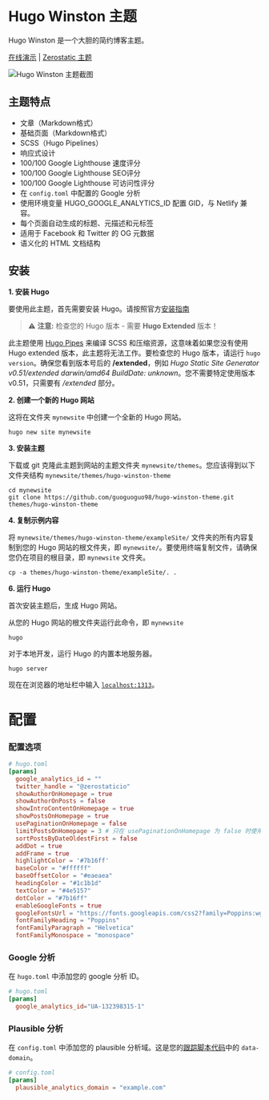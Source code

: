 # Hugo Winston 主题

Hugo Winston 是一个大胆的简约博客主题。

[在线演示](https://hugo-winston.netlify.app/) |
[Zerostatic 主题](https://www.zerostatic.io/)

![Hugo Winston 主题截图](https://www.zerostatic.io/theme/hugo-winston/hugo-winston-screenshot.png)

## 主题特点

- 文章（Markdown格式）
- 基础页面（Markdown格式）
- SCSS（Hugo Pipelines）
- 响应式设计
- 100/100 Google Lighthouse 速度评分
- 100/100 Google Lighthouse SEO评分
- 100/100 Google Lighthouse 可访问性评分
- 在 `config.toml` 中配置的 Google 分析
- 使用环境变量 HUGO_GOOGLE_ANALYTICS_ID 配置 GID，与 Netlify 兼容。
- 每个页面自动生成的标题、元描述和元标签
- 适用于 Facebook 和 Twitter 的 OG 元数据
- 语义化的 HTML 文档结构

## 安装

**1. 安装 Hugo**

要使用此主题，首先需要安装 Hugo。请按照官方[安装指南](https://gohugo.io/getting-started/installing/)

> ⚠️ **注意:** 检查您的 Hugo 版本 - 需要 **Hugo Extended** 版本！

此主题使用 [Hugo Pipes](https://gohugo.io/hugo-pipes/scss-sass/) 来编译 SCSS 和压缩资源，这意味着如果您没有使用 Hugo extended 版本，此主题将无法工作。要检查您的 Hugo 版本，请运行 `hugo version`。确保您看到版本号后的 **/extended**，例如 _Hugo Static Site Generator v0.51/extended darwin/amd64 BuildDate: unknown_。您不需要特定使用版本 v0.51，只需要有 _/extended_ 部分。

**2. 创建一个新的 Hugo 网站**

这将在文件夹 `mynewsite` 中创建一个全新的 Hugo 网站。

```
hugo new site mynewsite
```

**3. 安装主题**

下载或 git 克隆此主题到网站的主题文件夹 `mynewsite/themes`。您应该得到以下文件夹结构 `mynewsite/themes/hugo-winston-theme`

```
cd mynewsite
git clone https://github.com/guoguoguo98/hugo-winston-theme.git themes/hugo-winston-theme
```

**4. 复制示例内容**

将 `mynewsite/themes/hugo-winston-theme/exampleSite/` 文件夹的所有内容复制到您的 Hugo 网站的根文件夹，即 `mynewsite/`。要使用终端复制文件，请确保您仍在项目的根目录，即 `mynewsite` 文件夹。

```
cp -a themes/hugo-winston-theme/exampleSite/. .
```

**6. 运行 Hugo**

首次安装主题后，生成 Hugo 网站。

从您的 Hugo 网站的根文件夹运行此命令，即 `mynewsite`

```
hugo
```

对于本地开发，运行 Hugo 的内置本地服务器。

```
hugo server
```

现在在浏览器的地址栏中输入 [`localhost:1313`](http://localhost:1313)。

# 配置

### 配置选项

```toml
# hugo.toml
[params]
  google_analytics_id = ""
  twitter_handle = "@zerostaticio"
  showAuthorOnHomepage = true
  showAuthorOnPosts = false
  showIntroContentOnHomepage = true
  showPostsOnHomepage = true
  usePaginationOnHomepage = false
  limitPostsOnHomepage = 3 # 只在 usePaginationOnHomepage 为 false 时使用
  sortPostsByDateOldestFirst = false
  addDot = true
  addFrame = true
  highlightColor = '#7b16ff'
  baseColor = "#ffffff"
  baseOffsetColor = "#eaeaea"
  headingColor = "#1c1b1d"
  textColor = "#4e5157"
  dotColor = "#7b16ff"
  enableGoogleFonts = true
  googleFontsUrl = "https://fonts.googleapis.com/css2?family=Poppins:wght@400;700&display=swap"
  fontFamilyHeading = "Poppins"
  fontFamilyParagraph = "Helvetica"
  fontFamilyMonospace = "monospace"
```

### Google 分析

在 `hugo.toml` 中添加您的 google 分析 ID。

```toml
# hugo.toml
[params]
  google_analytics_id="UA-132398315-1"
```

### Plausible 分析

在 `config.toml` 中添加您的 plausible 分析域。这是您的[跟踪脚本代码](https://plausible.io/docs/plausible-script)中的 `data-domain`。

```toml
# config.toml
[params]
  plausible_analytics_domain = "example.com"
```